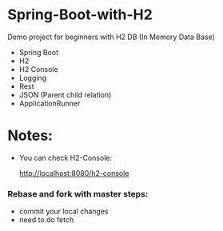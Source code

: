 # Spring-Boot-with-H2
Demo project for beginners with H2 DB (In Memory Data Base)

* Spring Boot
* H2 
* H2 Console
* Logging
* Rest
* JSON (Parent child relation)
* ApplicationRunner

# Notes:

* You can check H2-Console:
    
    [http://localhost:8080/h2-console](http://localhost:8080/h2-console)
    
    
### Rebase and fork with master steps:
* commit your local changes
* need to do fetch


    
